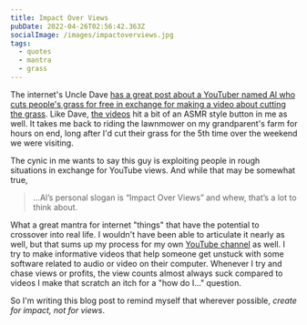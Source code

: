 ```yaml
---
title: Impact Over Views
pubDate: 2022-04-26T02:56:42.363Z
socialImage: /images/impactoverviews.jpg
tags:
  - quotes
  - mantra
  - grass
---
```

The internet's Uncle Dave [has a great post about a YouTuber named Al who cuts people's grass for free in exchange for making a video about cutting the grass](https://daverupert.com/2022/04/inspiration-in-the-tall-grass/). Like Dave, [the videos](https://www.youtube.com/watch?v=zmoUXKHp3Bw) hit a bit of an ASMR style button in me as well. It takes me back to riding the lawnmower on my grandparent's farm for hours on end, long after I'd cut their grass for the 5th time over the weekend we were visiting.

The cynic in me wants to say this guy is exploiting people in rough situations in exchange for YouTube views. And while that may be somewhat true, 

> ...Al’s personal slogan is “Impact Over Views” and whew, that’s a lot to think about. 

What a great mantra for internet "things" that have the potential to crossover into real life. I wouldn't have been able to articulate it nearly as well, but that sums up my process for my own [YouTube channel](https://www.youtube.com/c/lemonproductionsca) as well. I try to make informative videos that help someone get unstuck with some software related to audio or video on their computer. Whenever I try and chase views or profits, the view counts almost always suck compared to videos I make that scratch an itch for a "how do I..." question.

So I'm writing this blog post to remind myself that wherever possible, *create for impact, not for views*.